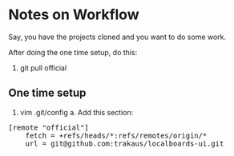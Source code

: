 Notes on Workflow
================

Say, you have the projects cloned and you want to do some work.

After doing the one time setup, do this:

1.  git pull official

One time setup
---------------

1. vim .git/config
   a. Add this section:
<pre>
[remote "official"]
	fetch = +refs/heads/*:refs/remotes/origin/*
	url = git@github.com:trakaus/localboards-ui.git
</pre>


